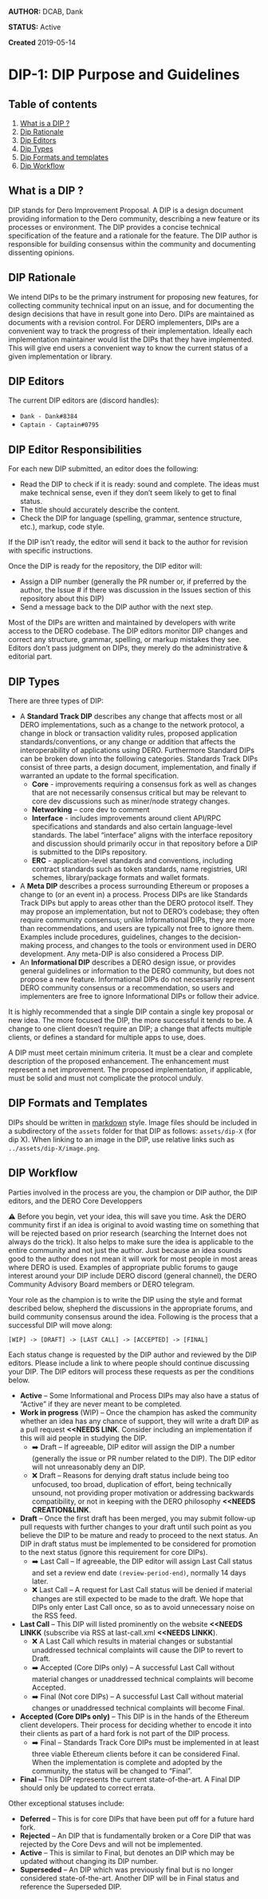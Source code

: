 **AUTHOR:** DCAB, Dank

**STATUS:** Active

**Created** 2019-05-14


# DIP-1: DIP Purpose and Guidelines 

## Table of contents
1. [What is a DIP ?](#WhatisaDIP)
2. [Dip Rationale](#DipRationale)
3. [Dip Editors](#DipEditors)
4. [Dip Types](#DipTypes)
5. [Dip Formats and templates](#DipFormats)
6. [Dip Workflow](#DipWorkflow)




## What is a DIP ? <a name="WhatisaDIP"></a>
DIP stands for Dero Improvement Proposal. A DIP is a design document providing information to the Dero community, describing a new feature or its processes or environment. The DIP provides a concise technical specification of the feature and a rationale for the feature. The DIP author is responsible for building consensus within the community and documenting dissenting opinions.

## DIP Rationale <a name="DIPRationale"></a>
We intend DIPs to be the primary instrument for proposing new features, for collecting community technical input on an issue, and for documenting the design decisions that have in result gone into Dero. DIPs are maintained as documents with a revision control. For DERO implementers, DIPs are a convenient way to track the progress of their implementation. Ideally each implementation maintainer would list the DIPs that they have implemented. This will give end users a convenient way to know the current status of a given implementation or library.

## DIP Editors <a name="DIPEditors"></a>
The current DIP editors are (discord handles):

  * `Dank - Dank#8384` <br/>
  * `Captain - Captain#0795` <br/>

## DIP Editor Responsibilities
For each new DIP submitted, an editor does the following:
  * Read the DIP to check if it is ready: sound and complete. The ideas must make technical sense, even if they don’t seem likely to get to final status.
  * The title should accurately describe the content.
  * Check the DIP for language (spelling, grammar, sentence structure, etc.), markup, code style.

If the DIP isn’t ready, the editor will send it back to the author for revision with specific instructions.<br/>

Once the DIP is ready for the repository, the DIP editor will:
  *	Assign a DIP number (generally the PR number or, if preferred by the author, the Issue # if there was discussion in the Issues section of this repository about this DIP)
  *	Send a message back to the DIP author with the next step.
  
Most of the DIPs are written and maintained by developers with write access to the DERO codebase. The DIP editors monitor DIP changes and correct any structure, grammar, spelling, or markup mistakes they see.
Editors don’t pass judgment on DIPs, they merely do the administrative & editorial part.

## DIP Types <a name="DIPTypes"></a>
There are three types of DIP:
  *	A **Standard Track DIP** describes any change that affects most or all DERO implementations, such as a change to the network protocol, a change in block or transaction validity rules, proposed application standards/conventions, or any change or addition that affects the interoperability of applications using DERO. Furthermore Standard DIPs can be broken down into the following categories. Standards Track DIPs consist of three parts, a design document, implementation, and finally if warranted an update to the formal specification.
    * **Core** - improvements requiring a consensus fork as well as changes that are not necessarily consensus critical but may be relevant to core dev discussions such as miner/node strategy changes.
    * **Networking** – core dev to comment
    *	**Interface** - includes improvements around client API/RPC specifications and standards and also certain language-level standards. The label “interface” aligns with the interface repository and discussion should primarily occur in that repository before a DIP is submitted to the DIPs repository.
    *	**ERC** - application-level standards and conventions, including contract standards such as token standards, name registries, URI schemes, library/package formats and wallet formats.
  *	A **Meta DIP** describes a process surrounding Ethereum or proposes a change to (or an event in) a process. Process DIPs are like Standards Track DIPs but apply to areas other than the DERO protocol itself. They may propose an implementation, but not to DERO’s codebase; they often require community consensus; unlike Informational DIPs, they are more than recommendations, and users are typically not free to ignore them. Examples include procedures, guidelines, changes to the decision-making process, and changes to the tools or environment used in DERO development. Any meta-DIP is also considered a Process DIP.
  *	An **Informational DIP** describes a DERO design issue, or provides general guidelines or information to the DERO community, but does not propose a new feature. Informational DIPs do not necessarily represent DERO community consensus or a recommendation, so users and implementers are free to ignore Informational DIPs or follow their advice.

It is highly recommended that a single DIP contain a single key proposal or new idea. The more focused the DIP, the more successful it tends to be. A change to one client doesn’t require an DIP; a change that affects multiple clients, or defines a standard for multiple apps to use, does.

A DIP must meet certain minimum criteria. It must be a clear and complete description of the proposed enhancement. The enhancement must represent a net improvement. The proposed implementation, if applicable, must be solid and must not complicate the protocol unduly.

## DIP Formats and Templates <a name="DIPFormats"></a>
DIPs should be written in [markdown](https://github.com/adam-p/markdown-here/wiki/Markdown-Cheatsheet) style. Image files should be included in a subdirectory of the `assets` folder for that DIP as follows: `assets/dip-X` (for dip X). When linking to an image in the DIP, use relative links such as `../assets/dip-X/image.png`.

## DIP Workflow <a name="DIPWorkflow"></a>
Parties involved in the process are you, the champion or DIP author, the DIP editors, and the DERO Core Developpers

**:warning:** Before you begin, vet your idea, this will save you time. Ask the DERO community first if an idea is original to avoid wasting time on something that will be rejected based on prior research (searching the Internet does not always do the trick). It also helps to make sure the idea is applicable to the entire community and not just the author. Just because an idea sounds good to the author does not mean it will work for most people in most areas where DERO is used. Examples of appropriate public forums to gauge interest around your DIP include DERO discord (general channel), the DERO Community Advisory Board members or DERO telegram.

Your role as the champion is to write the DIP using the style and format described below, shepherd the discussions in the appropriate forums, and build community consensus around the idea. Following is the process that a successful DIP will move along:

`[WIP] -> [DRAFT] -> [LAST CALL] -> [ACCEPTED] -> [FINAL]`

Each status change is requested by the DIP author and reviewed by the DIP editors. Please include a link to where people should continue discussing your DIP. The DIP editors will process these requests as per the conditions below.
  * **Active** – Some Informational and Process DIPs may also have a status of “Active” if they are never meant to be completed. 
  * **Work in progress** (WIP) – Once the champion has asked the community whether an idea has any chance of support, they will write a draft DIP as a pull request **<<NEEDS LINK**. Consider including an implementation if this will aid people in studying the DIP.
    * :arrow_right: Draft – If agreeable, DIP editor will assign the DIP a number (generally the issue or PR number related to the DIP). The DIP editor will not unreasonably deny an DIP.
    * :x: Draft – Reasons for denying draft status include being too unfocused, too broad, duplication of effort, being technically unsound, not providing proper motivation or addressing backwards compatibility, or not in keeping with the DERO philosophy **<<NEEDS CREATION&LINK**.
  * **Draft** – Once the first draft has been merged, you may submit follow-up pull requests with further changes to your draft until such point as you believe the DIP to be mature and ready to proceed to the next status. An DIP in draft status must be implemented to be considered for promotion to the next status (ignore this requirement for core DIPs).
    * :arrow_right: Last Call – If agreeable, the DIP editor will assign Last Call status and set a review end date `(review-period-end)`, normally 14 days later.
    * :x: Last Call – A request for Last Call status will be denied if material changes are still expected to be made to the draft. We hope that DIPs only enter Last Call once, so as to avoid unnecessary noise on the RSS feed.
  * **Last Call** – This DIP will listed prominently on the website **<<NEEDS LINKK** (subscribe via RSS at last-call.xml **<<NEEDS LINKK**).
    * :x: A Last Call which results in material changes or substantial unaddressed technical complaints will cause the DIP to revert to Draft.
    * :arrow_right: Accepted (Core DIPs only) – A successful Last Call without material changes or unaddressed technical complaints will become Accepted.
    * :arrow_right: Final (Not core DIPs) – A successful Last Call without material changes or unaddressed technical complaints will become Final.
  * **Accepted (Core DIPs only)** – This DIP is in the hands of the Ethereum client developers. Their process for deciding whether to encode it into their clients as part of a hard fork is not part of the DIP process.
    * :arrow_right: Final – Standards Track Core DIPs must be implemented in at least three viable Ethereum clients before it can be considered Final. When the implementation is complete and adopted by the community, the status will be changed to “Final”.
  * **Final** – This DIP represents the current state-of-the-art. A Final DIP should only be updated to correct errata.
  
Other exceptional statuses include:

  * **Deferred** – This is for core DIPs that have been put off for a future hard fork.
  * **Rejected** – An DIP that is fundamentally broken or a Core DIP that was rejected by the Core Devs and will not be implemented.
  * **Active** – This is similar to Final, but denotes an DIP which may be updated without changing its DIP number.
  * **Superseded** – An DIP which was previously final but is no longer considered state-of-the-art. Another DIP will be in Final status and reference the Superseded DIP.
